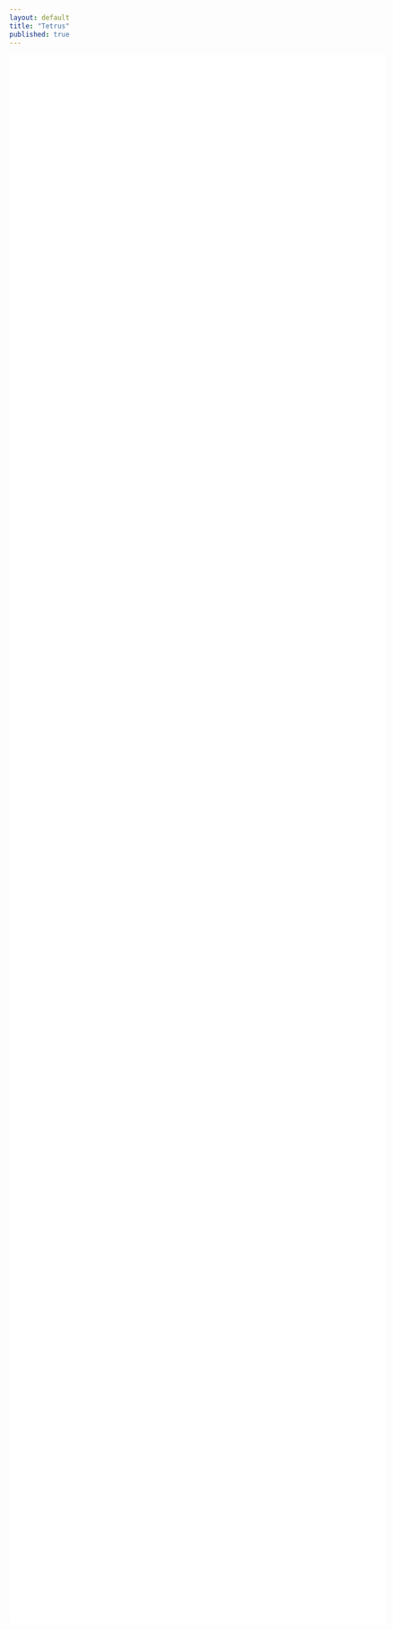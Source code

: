 ```yaml
---
layout: default
title: "Tetrus"
published: true
---
```


<html lang="en">

<div>
    <style>
        canvas {
            margin: 0px;
            padding: 0px;
            width: 70%;
            height: 70%;
            overflow: hidden;
            position: absolute;
            background: rgb(255, 255, 255);
            z-index: 0;
        }
    </style>
</div>

<p>
    <canvas id="glcanvas" tabindex='1'></canvas>
    <!-- Minified and statically hosted version of https://github.com/not-fl3/macroquad/blob/master/js/mq_js_bundle.js -->
    <script> {% include tetrus/gl.js %} </script>
    <script>load("/assets/tetrus.wasm"); </script> <!-- Your compiled wasm file -->
</p>



